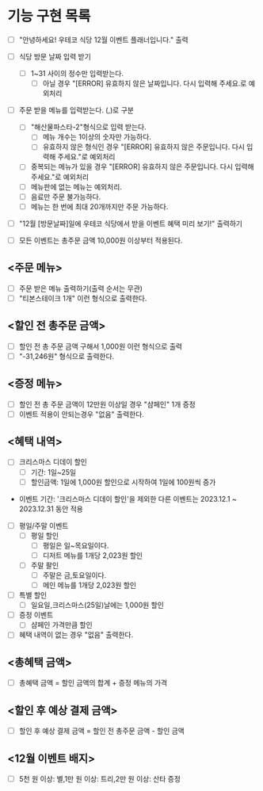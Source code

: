 # 기능 구현 목록

- [ ] "안녕하세요! 우테코 식당 12월 이벤트 플래너입니다." 출력
- [ ] 식당 방문 날짜 입력 받기
  - [ ] 1~31 사이의 정수만 입력받는다.
    - [ ] 아닐 경우 "[ERROR] 유효하지 않은 날짜입니다. 다시 입력해 주세요.로 예외처리
- [ ] 주문 받을 메뉴를 입력받는다. (,)로 구분

  - [ ] "해산물파스타-2"형식으로 입력 받는다.
    - [ ] 메뉴 개수는 1이상의 숫자만 가능하다.
    - [ ] 유효하지 않은 형식인 경우 "[ERROR] 유효하지 않은 주문입니다. 다시 입력해 주세요."로 예외처리
  - [ ] 중복되는 메뉴가 있을 경우 "[ERROR] 유효하지 않은 주문입니다. 다시 입력해 주세요."로 예외처리
  - [ ] 메뉴판에 없는 메뉴는 예외처리.
  - [ ] 음료만 주문 불가능하다.
  - [ ] 메뉴는 한 번에 최대 20개까지만 주문 가능하다.

- [ ] "12월 [방문날짜]일에 우테코 식당에서 받을 이벤트 혜택 미리 보기!" 출력하기
- [ ] 모든 이벤트는 총주문 금액 10,000원 이상부터 적용된다.

## <주문 메뉴>

- [ ] 주문 받은 메뉴 출력하기(출력 순서는 무관)
- [ ] "티본스테이크 1개" 이런 형식으로 출력한다.

## <할인 전 총주문 금액>

- [ ] 할인 전 총 주문 금액 구해서 1,000원 이런 형식으로 출력
- [ ] "-31,246원" 형식으로 출력한다.

## <증정 메뉴>

- [ ] 할인 전 총 주문 금액이 12만원 이상일 경우 "샴페인" 1개 증정
- [ ] 이벤트 적용이 안되는경우 "없음" 출력한다.

## <혜택 내역>

- [ ] 크리스마스 디데이 할인
  - [ ] 기간: 1일~25일
  - [ ] 할인금액: 1일에 1,000원 할인으로 시작하여 1일에 100원씩 증가

* 이벤트 기간: '크리스마스 디데이 할인'을 제외한 다른 이벤트는 2023.12.1 ~ 2023.12.31 동안 적용

- [ ] 평일/주말 이벤트
  - [ ] 평일 할인
    - [ ] 평일은 일~목요일이다.
    - [ ] 디저트 메뉴를 1개당 2,023원 할인
  - [ ] 주말 팔인
    - [ ] 주말은 금,토요일이다.
    - [ ] 메인 메뉴를 1개당 2,023원 할인
- [ ] 특별 할인
  - [ ] 일요일,크리스마스(25일)날에는 1,000원 할인
- [ ] 증정 이벤트
  - [ ] 샴페인 가격만큼 할인
- [ ] 혜택 내역이 없는 경우 "없음" 출력한다.

## <총혜택 금액>

- [ ] 총혜택 금액 = 할인 금액의 합계 + 증정 메뉴의 가격

## <할인 후 예상 결제 금액>

- [ ] 할인 후 예상 결제 금액 = 할인 전 총주문 금액 - 할인 금액

## <12월 이벤트 배지>

- [ ] 5천 원 이상: 별,1만 원 이상: 트리,2만 원 이상: 산타 증정
